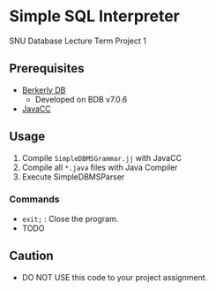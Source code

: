 # Simple SQL Interpreter
SNU Database Lecture Term Project 1

## Prerequisites
- [Berkerly DB](http://www.oracle.com/technetwork/database/database-technologies/berkeleydb/overview/index.html)
  - Developed on BDB v7.0.6
- [JavaCC](https://javacc.org/)

## Usage
1. Compile `SimpleDBMSGrammar.jj` with JavaCC
2. Compile all `*.java` files with Java Compiler
3. Execute SimpleDBMSParser

### Commands
- `exit;` : Close the program.
- TODO

## Caution
- DO NOT USE this code to your project assignment.
